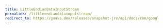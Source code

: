 ```yaml
---
title: LittleEndianDataInputStream
permalink: /littleendiandatainputstream/
redirect_to: https://guava.dev/releases/snapshot-jre/api/docs/com/google/common/io/LittleEndianDataInputStream.html
---
```

